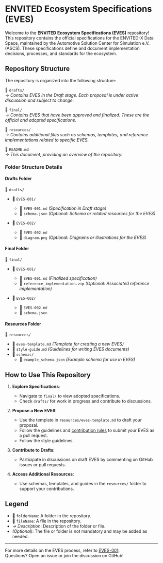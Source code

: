 # ENVITED Ecosystem Specifications (EVES)

Welcome to the **ENVITED Ecosystem Specifications (EVES)** repository!
This repository contains the official specifications for the ENVITED-X Data Space, maintained by the Automotive Solution Center for Simulation e.V. (ASCS).
These specifications define and document implementation decisions, processes, and standards for the ecosystem.

## Repository Structure

The repository is organized into the following structure:

📁 `drafts/`  
*-> Contains EVES in the Draft stage. Each proposal is under active discussion and subject to change.*

📁 `final/`  
*-> Contains EVES that have been approved and finalized. These are the official and adopted specifications.*

📁 `resources/`  
*-> Contains additional files such as schemas, templates, and reference implementations related to specific EVES.*

📄 `README.md`  
*-> This document, providing an overview of the repository.*

### Folder Structure Details

#### Drafts Folder

📁 `drafts/`

- 📁 `EVES-001/`  
  - 📄 `EVES-001.md` *(Specification in Draft stage)*  
  - 📄 `schema.json` *(Optional: Schema or related resources for the EVES)*  

- 📁 `EVES-002/`

  - 📄 `EVES-002.md`  
  - 📄 `diagram.png` *(Optional: Diagrams or illustrations for the EVES)*  

#### Final Folder

📁 `final/`

- 📁 `EVES-001/`

  - 📄 `EVES-001.md` *(Finalized specification)*  
  - 📄 `reference_implementation.zip` *(Optional: Associated reference implementation)*  

- 📁 `EVES-002/`  
  - 📄 `EVES-002.md`  
  - 📄 `schema.json`  

#### Resources Folder

📁 `resources/`

- 📄 `eves-template.md` *(Template for creating a new EVES)*  
- 📄 `style-guide.md` *(Guidelines for writing EVES documents)*  
- 📄 `schemas/`  
  - 📄 `example_schema.json` *(Example schema for use in EVES)*  

## How to Use This Repository

1. **Explore Specifications**:  
   - Navigate to `final/` to view adopted specifications.  
   - Check `drafts/` for work in progress and contribute to discussions.

2. **Propose a New EVES**:  
   - Use the template in `resources/eves-template.md` to draft your proposal.  
   - Follow the guidelines and [contribution rules](https://openmsl.github.io/doc/OpenMSL/organization/index.html) to submit your EVES as a pull request.
   - Follow the style guidelines.

3. **Contribute to Drafts**:  
   - Participate in discussions on draft EVES by commenting on GitHub issues or pull requests.

4. **Access Additional Resources**:  
   - Use schemas, templates, and guides in the `resources/` folder to support your contributions.

## Legend

- 📁 `folderName`: A folder in the repository.  
- 📄 `fileName`: A file in the repository.  
- *-> Description*: Description of the folder or file.  
- *(Optional)*: The file or folder is not mandatory and may be added as needed.

---

For more details on the EVES process, refer to [EVES-001](./draft/EVES-001/EVES-001.md).  
Questions? Open an issue or join the discussion on GitHub!
